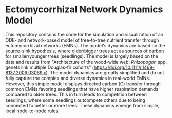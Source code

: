 # Ectomycorrhizal Network Dynamics Model
This repository contains the code for the simulation and visualization of an
ODE- and network-based model of tree-to-tree nutrient transfer through
ectomycorrhizal networks (EMNs). The model's dynamics are based on the source-sink
hypothesis, where older/bigger trees act as sources of carbon for
smaller/younger trees (seedlings). The model is largely based on the data and
results from "Architecture of the wood-wide web: _Rhizopogon_ spp. genets link multiple Douglas-fir cohorts" (https://doi.org/10.1111/j.1469-8137.2009.03069.x).
The model dynamics are greatly simplified and do not fully capture the
complex and diverse dynamics in real-world EMNs. However, this simple model
displays directed carbon (C) transfer through common EMNs favoring seedlings
that have higher respiration demands compared to older trees. This in turn leads to
competition between seedlings, where some seedlings outcompete others due to
being connected to better or more trees. These dynamics emerge from simple,
local node-to-node rules.
